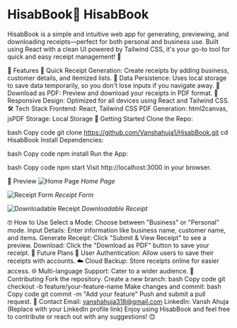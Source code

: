 # HisabBook📒 HisabBook
HisabBook is a simple and intuitive web app for generating, previewing, and downloading receipts—perfect for both personal and business use. Built using React with a clean UI powered by Tailwind CSS, it's your go-to tool for quick and easy receipt management! 💼

🌟 Features
🚀 Quick Receipt Generation: Create receipts by adding business, customer details, and itemized lists.
💾 Data Persistence: Uses local storage to save data temporarily, so you don't lose inputs if you navigate away.
📄 Download as PDF: Preview and download your receipts in PDF format.
📱 Responsive Design: Optimized for all devices using React and Tailwind CSS.
🛠️ Tech Stack
Frontend: React, Tailwind CSS
PDF Generation: html2canvas, jsPDF
Storage: Local Storage
🚀 Getting Started
Clone the Repo:

bash
Copy code
git clone https://github.com/Vanshahuja1/HisabBook.git
cd HisabBook
Install Dependencies:

bash
Copy code
npm install
Run the App:

bash
Copy code
npm start
Visit http://localhost:3000 in your browser.

📸 Preview
![Home Page](./ss1.png)
*Home Page*

![Receipt Form](./ss2.png)
*Receipt Form*

![Downloadable Receipt](./ss3.png)
*Downloadable Receipt*

🤓 How to Use
Select a Mode: Choose between "Business" or "Personal" mode.
Input Details: Enter information like business name, customer name, and items.
Generate Receipt: Click "Submit & View Receipt" to see a preview.
Download: Click the "Download as PDF" button to save your receipt.
🌱 Future Plans
🔐 User Authentication: Allow users to save their receipts with accounts.
☁️ Cloud Backup: Store receipts online for easier access.
🌐 Multi-language Support: Cater to a wider audience.
🤝 Contributing
Fork the repository.
Create a new branch:
bash
Copy code
git checkout -b feature/your-feature-name
Make changes and commit:
bash
Copy code
git commit -m "Add your feature"
Push and submit a pull request.
📧 Contact
Email: vanshahuja318@gmail.com
LinkedIn: Vansh Ahuja (Replace with your LinkedIn profile link)
Enjoy using HisabBook and feel free to contribute or reach out with any suggestions! 😊

